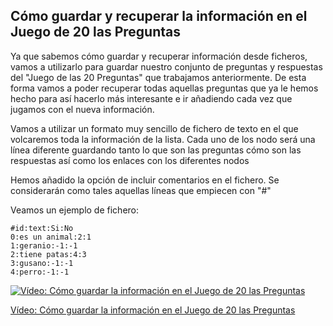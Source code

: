 ## Cómo guardar y recuperar la información en el Juego de 20 las Preguntas

Ya que sabemos cómo guardar y recuperar información desde ficheros, vamos a utilizarlo para guardar nuestro conjunto de preguntas y respuestas del "Juego de las 20 Preguntas" que trabajamos anteriormente. De esta forma vamos a poder recuperar todas aquellas preguntas que ya le hemos hecho para así hacerlo más interesante e ir añadiendo cada vez que jugamos con el nueva información.

Vamos a utilizar un formato muy sencillo de fichero de texto en el que volcaremos toda la información de la lista. Cada uno de los nodo será una línea diferente guardando tanto lo que son las preguntas cómo son las respuestas así como los enlaces con los diferentes nodos

Hemos añadido la opción de incluir comentarios en el fichero. Se considerarán como tales aquellas líneas que empiecen con "#"

Veamos un ejemplo de fichero:

    #id:text:Si:No
    0:es un animal:2:1
    1:geranio:-1:-1
    2:tiene patas:4:3
    3:gusano:-1:-1
    4:perro:-1:-1


[![Vídeo: Cómo guardar la información en el Juego de 20 las Preguntas](https://img.youtube.com/vi/CGqymZIQ21A/0.jpg)](https://drive.google.com/file/d/1u19b_nkUpbMtqWyPd9Q63UQwZJ6i10x3/view?usp=sharing)


[Vídeo: Cómo guardar la información en el Juego de 20 las Preguntas](https://drive.google.com/file/d/1u19b_nkUpbMtqWyPd9Q63UQwZJ6i10x3/view?usp=sharing)

